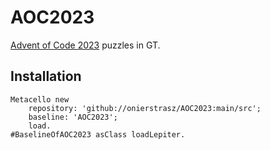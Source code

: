 # AOC2023

[Advent of Code 2023](https://adventofcode.com/2023) puzzles in GT.
## Installation```Metacello new	repository: 'github://onierstrasz/AOC2023:main/src';	baseline: 'AOC2023';	load.
#BaselineOfAOC2023 asClass loadLepiter.```